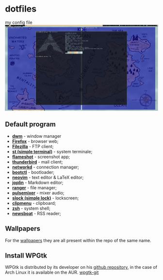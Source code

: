 # dotfiles
my config file
<img src="https://raw.githubusercontent.com/NF02/dotfiles/master/img.png">
## Default program
- **<a href="https://github.com/NF02/dwm">dwm</a>** - window manager
- **<a href="https://www.mozilla.org/en-US/firefox/new/">Firefox</a>** - browser web;
- **<a href="https://filezilla-project.org/download.php?type=client">Filezilla</a>** - FTP client;
- **<a href="https://github.com/NF02/st">st (simple terminal)</a>** - system terminale;
- **<a href="https://flameshot.js.org/#/">flameshot</a>** - screenshot app;
- **<a href="https://www.thunderbird.net/">thunderbird</a>** - mail client;
- **<a href="https://wiki.archlinux.org/index.php/Systemd-networkd">networkd</a>** - connection manager;
- **<a href="https://wiki.archlinux.org/index.php/Systemd-boot">bootctl</a>** - bootloader;
- **<a href="https://neovim.io/">neovim</a>** - text editor & LaTeX editor;
- **<a href="https://joplinapp.org/">joplin</a>** - Markdown editor;
- **<a href="https://github.com/ranger/ranger">ranger</a>** - file manager;
- **<a href="https://github.com/GeorgeFilipkin/pulsemixer">pulsemixer</a>** - mixer audio;
- **<a href="https://tools.suckless.org/slock/">slock (simple lock)</a>** - lockscreen;
- **<a href="https://github.com/cdown/clipmenu">clipmenu</a>** - clipboard;
- **<a href="https://www.zsh.org/">zsh</a>** - system shell;
- **<a href="https://www.newsboat.org">newsboat</a>** - RSS reader;
## Wallpapers
For the <a href="https://github.com/NF02/wallpaper">wallpapers</a> they are all present within the repo of the same name.
## Install WPGtk
WPGtk is distributed by its developer on his <a href="https://github.com/deviantfero/wpgtk">github repository</a>, in the case of Arch Linux it is available on the AUR. <a href="https://aur.archlinux.org/packages/wpgtk-git/">wpgtk-git</a>
